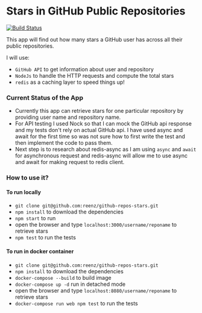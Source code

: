 # Stars in GitHub Public Repositories 

[![Build Status](https://travis-ci.org/reenz/github-repos-stars.svg?branch=master)](https://travis-ci.org/reenz/github-repos-stars)

This app will find out how many stars a GitHub user has across all their public repositories. 

I will use:

* `GitHub API` to get information about user and repository
* `NodeJs` to handle the HTTP requests and compute the total stars
* `redis` as a caching layer to speed things up!

### Current Status of the App

* Currently this app can retrieve stars for one particular repository by providing user name and repository name.
* For API testing I used Nock so that I can mock the GitHub api response and my tests don't rely on actual GitHub api. I have used async and await for the first time so was not sure how to first write the test and then implement the code to pass them.
* Next step is to research about redis-async as I am using `async` and `await` for asynchronous request and redis-async will allow me to use async and await for making request to redis client.


### How to use it?

#### To run locally

* `git clone git@github.com:reenz/github-repos-stars.git`
* `npm install` to download the dependencies
* `npm start` to run
* open the browser and type `localhost:3000/username/reponame` to retrieve stars 
* `npm test` to run the tests

#### To run in docker container

* `git clone git@github.com:reenz/github-repos-stars.git`
* `npm install` to download the dependencies
* `docker-compose --build` to build image
* `docker-compose up -d` run in detached mode
* open the browser and type `localhost:8080/username/reponame` to retrieve stars 
* `docker-compose run web npm test` to run the tests